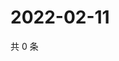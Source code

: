 # 2022-02-11

共 0 条

<!-- BEGIN WEIBO -->
<!-- 最后更新时间 Fri Feb 11 2022 14:17:33 GMT+0800 (China Standard Time) -->

<!-- END WEIBO -->
